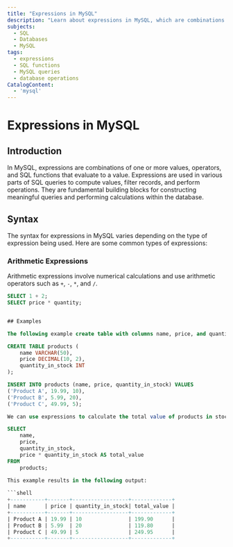 ```yaml
---
title: "Expressions in MySQL"
description: "Learn about expressions in MySQL, which are combinations of values, operators, and SQL functions that evaluate to a value."
subjects:
  - SQL
  - Databases
  - MySQL
tags:
  - expressions
  - SQL functions
  - MySQL queries
  - database operations
CatalogContent:
  - 'mysql'
---
```


# Expressions in MySQL

## Introduction

In MySQL, expressions are combinations of one or more values, operators, and SQL functions that evaluate to a value. Expressions are used in various parts of SQL queries to compute values, filter records, and perform operations. They are fundamental building blocks for constructing meaningful queries and performing calculations within the database.

## Syntax

The syntax for expressions in MySQL varies depending on the type of expression being used. Here are some common types of expressions:

### Arithmetic Expressions

Arithmetic expressions involve numerical calculations and use arithmetic operators such as `+`, `-`, `*`, and `/`.

```sql
SELECT 1 + 2;
SELECT price * quantity;


## Examples

The following example create table with columns name, price, and quantity_in_stock:

CREATE TABLE products (
    name VARCHAR(50),
    price DECIMAL(10, 2),
    quantity_in_stock INT
);

INSERT INTO products (name, price, quantity_in_stock) VALUES
('Product A', 19.99, 10),
('Product B', 5.99, 20),
('Product C', 49.99, 5);

We can use expressions to calculate the total value of products in stock:

SELECT
    name,
    price,
    quantity_in_stock,
    price * quantity_in_stock AS total_value
FROM
    products;
    
This example results in the following output:

```shell
+-----------+-------+------------------+-------------+
| name      | price | quantity_in_stock| total_value |
+-----------+-------+------------------+-------------+
| Product A | 19.99 | 10               | 199.90      |
| Product B | 5.99  | 20               | 119.80      |
| Product C | 49.99 | 5                | 249.95      |
+-----------+-------+------------------+-------------+
```
